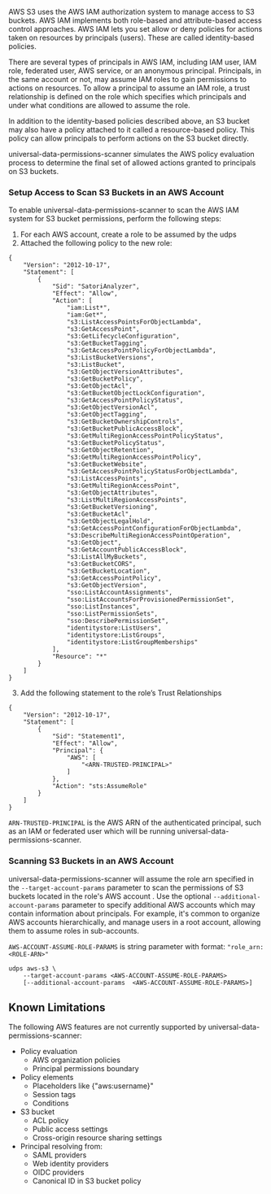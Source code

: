 AWS S3 uses the AWS IAM authorization system to manage access to S3 buckets. AWS IAM implements both role-based and attribute-based access control approaches. AWS IAM lets you set allow or deny policies for actions taken on resources by principals (users). These are called identity-based policies.

There are several types of principals in AWS IAM, including IAM user, IAM role, federated user, AWS service, or an anonymous principal. Principals, in the same account or not, may assume IAM roles to gain permissions to actions on resources. To allow a principal to assume an IAM role, a trust relationship is defined on the role which specifies which principals and under what conditions are allowed to assume the role.

In addition to the identity-based policies described above, an S3 bucket may also have a policy attached to it called a resource-based policy. This policy can allow principals to perform actions on the S3 bucket directly.

universal-data-permissions-scanner simulates the AWS policy evaluation process to determine the final set of allowed actions granted to principals on S3 buckets.

### Setup Access to Scan S3 Buckets in an AWS Account

To enable universal-data-permissions-scanner to scan the AWS IAM system for S3 bucket permissions, perform the following steps:
1. For each AWS account, create a role to be assumed by the udps
2. Attached the following policy to the new role:
```
{
    "Version": "2012-10-17",
    "Statement": [
        {
            "Sid": "SatoriAnalyzer",
            "Effect": "Allow",
            "Action": [
                "iam:List*",
                "iam:Get*",
                "s3:ListAccessPointsForObjectLambda",
                "s3:GetAccessPoint",
                "s3:GetLifecycleConfiguration",
                "s3:GetBucketTagging",
                "s3:GetAccessPointPolicyForObjectLambda",
                "s3:ListBucketVersions",
                "s3:ListBucket",
                "s3:GetObjectVersionAttributes",
                "s3:GetBucketPolicy",
                "s3:GetObjectAcl",
                "s3:GetBucketObjectLockConfiguration",
                "s3:GetAccessPointPolicyStatus",
                "s3:GetObjectVersionAcl",
                "s3:GetObjectTagging",
                "s3:GetBucketOwnershipControls",
                "s3:GetBucketPublicAccessBlock",
                "s3:GetMultiRegionAccessPointPolicyStatus",
                "s3:GetBucketPolicyStatus",
                "s3:GetObjectRetention",
                "s3:GetMultiRegionAccessPointPolicy",
                "s3:GetBucketWebsite",
                "s3:GetAccessPointPolicyStatusForObjectLambda",
                "s3:ListAccessPoints",
                "s3:GetMultiRegionAccessPoint",
                "s3:GetObjectAttributes",
                "s3:ListMultiRegionAccessPoints",
                "s3:GetBucketVersioning",
                "s3:GetBucketAcl",
                "s3:GetObjectLegalHold",
                "s3:GetAccessPointConfigurationForObjectLambda",
                "s3:DescribeMultiRegionAccessPointOperation",
                "s3:GetObject",
                "s3:GetAccountPublicAccessBlock",
                "s3:ListAllMyBuckets",
                "s3:GetBucketCORS",
                "s3:GetBucketLocation",
                "s3:GetAccessPointPolicy",
                "s3:GetObjectVersion",
                "sso:ListAccountAssignments",
                "sso:ListAccountsForProvisionedPermissionSet",
                "sso:ListInstances",
                "sso:ListPermissionSets",
                "sso:DescribePermissionSet",
                "identitystore:ListUsers",
                "identitystore:ListGroups",
                "identitystore:ListGroupMemberships"
            ],
            "Resource": "*"
        }
    ]
}
```
3. Add the following statement to the role’s Trust Relationships
```
{
    "Version": "2012-10-17",
    "Statement": [
        {
            "Sid": "Statement1",
            "Effect": "Allow",
            "Principal": {
                "AWS": [
                    "<ARN-TRUSTED-PRINCIPAL>"
                ]
            },
            "Action": "sts:AssumeRole"
        }
    ]
}
```
`ARN-TRUSTED-PRINCIPAL` is the AWS ARN of the authenticated principal, such as an IAM or federated user which will be running universal-data-permissions-scanner.

### Scanning S3 Buckets in an AWS Account

universal-data-permissions-scanner will assume the role arn specified in the `--target-account-params` parameter to scan the permissions of S3 buckets located in the role's AWS account . Use the optional `--additional-account-params` parameter to specify additional AWS accounts which may contain information about principals. For example, it's common to organize AWS accounts hierarchically, and manage users in a root account, allowing them to assume roles in sub-accounts.

`AWS-ACCOUNT-ASSUME-ROLE-PARAMS` is string parameter with format: `"role_arn: <ROLE-ARN>"`


```
udps aws-s3 \
    --target-account-params <AWS-ACCOUNT-ASSUME-ROLE-PARAMS>
    [--additional-account-params  <AWS-ACCOUNT-ASSUME-ROLE-PARAMS>]
```

## Known Limitations
The following AWS features are not currently supported by universal-data-permissions-scanner:

* Policy evaluation 
    * AWS organization policies
    * Principal permissions boundary    
* Policy elements
    * Placeholders like {"aws:username}"
    * Session tags
    * Conditions    
* S3 bucket
    * ACL policy
    * Public access settings
    * Cross-origin resource sharing settings
* Principal resolving from:
    * SAML providers
    * Web identity providers
    * OIDC providers
    * Canonical ID in S3 bucket policy 
